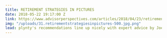 ```yaml
---
title: RETIREMENT STRATEGIES IN PICTURES
date: 2018-05-22 19:17:00 Z
link: https://www.advisorperspectives.com/articles/2018/04/23/retirement-strategies-in-pictures
img: "/uploads/31.retirementstrategiesinpictures-500.jpg.png"
lead: plynty's recommendations line up nicely with expert advice by Joe Tomlinson
---
```


